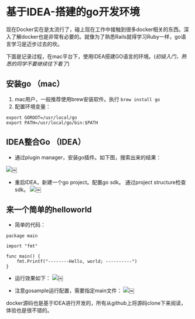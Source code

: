 # 基于IDEA-搭建的go开发环境

现在Docker实在是太流行了，碰上现在工作中接触到很多docker相关的东西。深入了解docker也是非常有必要的。就像为了熟悉Rails就得学习Ruby一样，go语言学习是迈步过去的坎。

下面是记录过程，在mac平台下，使用IDEA搭建GO语言的环境。(*初级入门，熟悉的同学不要继续往下看了*)

## 安装go （mac）
1. mac用户，一般推荐使用brew安装软件。执行 `brew install go`
2. 配置环境变量：
   
```
export GOROOT=/usr/local/go
export PATH=/usr/local/go/bin:$PATH
```

## IDEA整合Go （IDEA）
- 通过plugin manager，安装go插件。如下图，搜索出来的结果：

![](/media/content/BlogPost/images/14638228590190.jpg)￼

- 重启IDEA，新建一个go project。配置go sdk。 通过project structure检查sdk。
![](/media/content/BlogPost/images/14638505606335.jpg)￼


## 来一个简单的helloworld

- 简单的代码：

```
package main

import "fmt"

func main() {
	fmt.Printf("--------Hello, world; ----------")
}
```

- 运行效果如下：
![](/media/content/BlogPost/images/14638510873693.jpg)￼

- 注意gosample运行配置，需要指定main文件：
![](/media/content/BlogPost/images/14638512029126.jpg)￼


docker源码也是基于IDEA进行开发的，所有从github上将源码clone下来阅读，体验也是很不错的。

